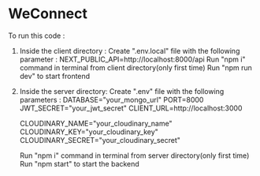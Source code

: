 # WeConnect

To run this code :

1. Inside the client directory :
   Create ".env.local" file with the following parameter : NEXT_PUBLIC_API=http://localhost:8000/api
   Run "npm i" command in terminal from client directory(only first time)
   Run "npm run dev" to start frontend
   
2. Inside the server directory:
    Create ".env" file with the following parameters : 
      DATABASE="your_mongo_url"
      PORT=8000
      JWT_SECRET="your_jwt_secret"
      CLIENT_URL=http://localhost:3000

      CLOUDINARY_NAME="your_cloudinary_name"
      CLOUDINARY_KEY="your_cloudinary_key"
      CLOUDINARY_SECRET="your_cloudinary_secret"
    
    Run "npm i" command in terminal from server directory(only first time)
    Run "npm start" to start the backend


